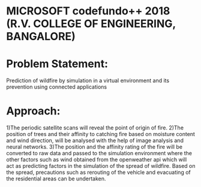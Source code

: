 # MICROSOFT codefundo++ 2018 (R.V. COLLEGE OF ENGINEERING, BANGALORE)

# Problem Statement:
Prediction of wildfire by simulation in a virtual environment and its prevention using connected applications 

# Approach:
1)The  periodic satellite scans will reveal the point of origin of fire.
2)The position of trees and their affinity to catching fire based on moisture content and wind direction, will be analysed with the help of image analysis and neural networks.
3)The position and the affinity rating of the fire will be converted to raw data and passed to the simulation environment where the other factors such as wind obtained from the openweather api which will act as predicting factors in the simulation of the spread of wildfire.
Based on the spread, precautions such as rerouting of the vehicle and evacuating of the residential areas can be undertaken.


